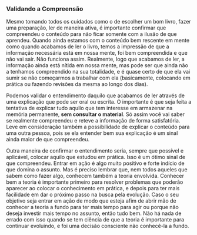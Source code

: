 ### Validando a Compreensão

Mesmo tomando todos os cuidados como o de escolher um bom livro, fazer uma preparação, ler de maneira ativa, é importante confirmar que compreendeu o conteúdo para não ficar somente com a ilusão de que aprendeu. Quando ainda estamos com o conteúdo bem rescente em mente como quando acabamos de ler o livro, temos a impressão de que a informação necessária está em nossa mente, foi bem compreendida e que não vai sair. Não funciona assim. Realmente, logo que acabamos de ler, a informação ainda está nítida em nossa mente, mas pode ser que ainda não a tenhamos compreendido na sua totalidade, e é quase certo de que ela vai sumir se não começarmos a trabalhar com ela (basicamente, colocando em prática ou fazendo revisões da mesma ao longo dos dias).

Podemos validar o entendimento daquilo que acabamos de ler através de uma explicação que pode ser oral ou escrita. O importante é que seja feita a tentativa de explicar tudo aquilo que tem interesse em armazenar na memória permanente, **sem consultar o material**. Só assim você vai saber se realmente compreendeu e reteve a informação de forma satisfatória. Leve em consideração também a possibilidade de explicar o conteúdo para uma outra pessoa, pois se ela entender bem sua explicação é um sinal ainda maior de que compreendeu.

Outra maneira de confirmar o entendimento seria, sempre que possível e aplicável, colocar aquilo que estudou em prática. Isso é um ótimo sinal de que compreendeu. Entrar em ação é algo muito positivo e forte indício de que domina o assunto. Mas é preciso lembrar que, nem todos aqueles que sabem como fazer algo, conhecem também a teoria envolvida. Conhecer bem a teoria é importante primeiro para resolver problemas que poderão aparecer ao colocar o conhecimento em prática, e depois para ter mais facilidade em dar o próximo passo na busca pela evolução. Caso o seu objetivo seja entrar em ação de modo que esteja afim de abrir mão de conhecer a teoria a fundo para ter mais tempo para agir ou porque não deseja investir mais tempo no assunto, então tudo bem. Não há nada de errado com isso quando se tem ciência de que a teoria é importante para continuar evoluindo, e foi uma decisão consciente não conhecê-la a fundo. 
